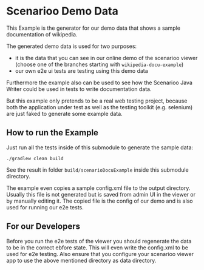 # Scenarioo Demo Data

This Example is the generator for our demo data that shows a sample documentation of wikipedia.

The generated demo data is used for two purposes:
* it is the data that you can see in our online demo of the scenarioo viewer (choose one of the branches starting with `wikipedia-docu-example`)
* our own e2e ui tests are testing using this demo data
 
Furthermore the example also can be used to see how the Scenarioo Java Writer could be used in tests to write documentation data. 

But this example only pretends to be a real web testing project, because both the application under test as well as the testing toolkit (e.g. selenium) are just faked to generate some example data.

## How to run the Example

Just run all the tests inside of this submodule to generate the sample data:

```
./gradlew clean build
```

See the result in folder `build/scenarioDocuExample` inside this submodule directory.

The example even copies a sample config.xml file to the output directory. Usually this file is not generated but is saved from admin UI in the viewer or by manually editing it. The copied file is the config of our demo and is also used for running our e2e tests.

## For our Developers

Before you run the e2e tests of the viewer you should regenerate the data to be in the correct ebfore state. This will even write the config.xml to be used for e2e testing. Also ensure that you configure your scenarioo viewer app to use the above mentioned directory as data directory.
